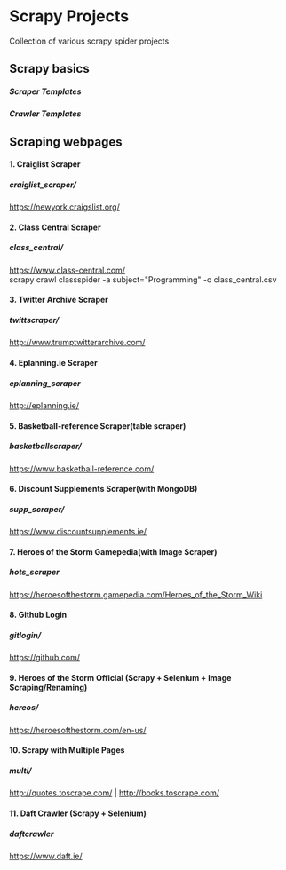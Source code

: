 # Scrapy Projects

Collection of various scrapy spider projects


## Scrapy basics

##### Scraper Templates
##### Crawler Templates

## Scraping webpages

#### 1. Craiglist Scraper 
##### craiglist_scraper/
https://newyork.craigslist.org/

#### 2. Class Central Scraper
##### class_central/
https://www.class-central.com/<br>
scrapy crawl classspider -a subject="Programming" -o class_central.csv

#### 3. Twitter Archive Scraper
##### twittscraper/
http://www.trumptwitterarchive.com/

#### 4. Eplanning.ie Scraper
##### eplanning_scraper
http://eplanning.ie/

#### 5. Basketball-reference Scraper(table scraper)
##### basketballscraper/
https://www.basketball-reference.com/

#### 6. Discount Supplements Scraper(with MongoDB)
##### supp_scraper/
https://www.discountsupplements.ie/

#### 7. Heroes of the Storm Gamepedia(with Image Scraper)
##### hots_scraper
https://heroesofthestorm.gamepedia.com/Heroes_of_the_Storm_Wiki

#### 8. Github Login
##### gitlogin/
https://github.com/

#### 9. Heroes of the Storm Official (Scrapy + Selenium + Image Scraping/Renaming)
##### hereos/
https://heroesofthestorm.com/en-us/

#### 10. Scrapy with Multiple Pages
##### multi/
http://quotes.toscrape.com/ | http://books.toscrape.com/

#### 11. Daft Crawler (Scrapy + Selenium)
##### daftcrawler
https://www.daft.ie/